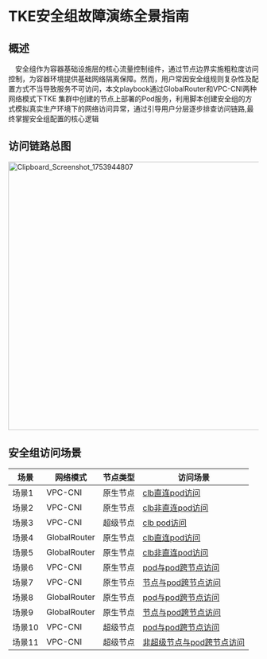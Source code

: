 # TKE安全组故障演练全景指南
## 概述

&emsp;安全组作为容器基础设施层的核心流量控制组件，通过节点边界实施粗粒度访问控制，为容器环境提供基础网络隔离保障。然而，用户常因安全组规则复杂性及配置方式不当导致服务不可访问，本文playbook通过GlobalRouter和VPC-CNI两种网络模式下TKE 集群中创建的节点上部署的Pod服务，利用脚本创建安全组的方式模拟真实生产环境下的网络访问异常，通过引导用户分层逐步排查访问链路,最终掌握安全组配置的核心逻辑
## 访问链路总图
[<img width="762" height="539" alt="Clipboard_Screenshot_1753944807" src="https://github.com/user-attachments/assets/b7754ffa-5913-4a7e-a364-f63bad206ead" />
](https://github.com/aliantli/sg_playbook_1/blob/e7146fc9d53601b87e36ae54f81f09206ae800fc/playbook/image/flowchart.md)
## 安全组访问场景
| 场景            | 网络模式         |节点类型 |访问场景|
|----------------|----------------|------|--|
| 场景1   | VPC-CNI   |原生节点|[clb直连pod访问](https://github.com/aliantli/sg_playbook_1/tree/c93a40df5ac90e3b3636e35c0b3966f2b04a12c9/playbook/VPV-CNI%E4%B8%8B%E7%9B%B4%E8%BF%9E%E5%A4%96%E7%BD%91%E8%AE%BF%E9%97%AEpod%E5%AE%89%E5%85%A8%E7%BB%84%E6%BC%94%E7%BB%83)|
| 场景2  | VPC-CNI      |原生节点|[clb非直连pod访问](https://github.com/aliantli/sg_playbook_1/tree/b11154428f05574158877680daf83727fa417b7a/playbook/VPC-CNI%E4%B8%8B%E9%9D%9E%E7%9B%B4%E8%BF%9E%E5%A4%96%E7%BD%91%E8%AE%BF%E9%97%AEpod%E5%AE%89%E5%85%A8%E7%BB%84%E6%BC%94%E7%BB%83)|
| 场景3  | VPC-CNI   |超级节点|[clb pod访问](https://github.com/aliantli/sg_playbook_1/tree/de0749b5b363cd777ececeb3bdbc8b7a3b61030e/playbook/VPC-CNI%E8%B6%85%E7%BA%A7%E8%8A%82%E7%82%B9%E4%B8%8B%E7%9B%B4%E8%BF%9E%E5%A4%96%E7%BD%91%E8%AE%BF%E9%97%AEpod%E5%AE%89%E5%85%A8%E7%BB%84%E6%BC%94%E7%BB%83)|
| 场景4  | GlobalRouter  |  原生节点|[clb直连pod访问](https://github.com/aliantli/sg_playbook_1/tree/844f0155c66f09ec6179a91dcaf37ffca483977a/playbook/Global%20Router%E4%B8%8B%E7%9B%B4%E8%BF%9E%E5%A4%96%E7%BD%91%E8%AE%BF%E9%97%AEpod%E5%AE%89%E5%85%A8%E7%BB%84%E6%BC%94%E7%BB%83)|
| 场景5  | GlobalRouter  |   原生节点|[clb非直连pod访问](https://github.com/aliantli/sg_playbook_1/tree/7fc8c2ddafcb59823404bcf99929ce6023f2fbc7/playbook/Global%20Router%E4%B8%8B%E9%9D%9E%E7%9B%B4%E8%BF%9E%E5%A4%96%E7%BD%91%E8%AE%BF%E9%97%AEpod%E5%AE%89%E5%85%A8%E7%BB%84%E6%BC%94%E7%BB%83)|
|场景6 |VPC-CNI|原生节点|[pod与pod跨节点访问](https://github.com/aliantli/sg_playbook_1/tree/8b56bae03a24887a4478d25536bb7c5a2d465dea/playbook/VPC_PodAccessPod)|
|场景7 |VPC-CNI|原生节点|[节点与pod跨节点访问](https://github.com/aliantli/sg_playbook_1/tree/051322efd793853028f515df1b0f282b95f06be7/playbook/VPC-NodeAccessPod)|
|场景8 |GlobalRouter |原生节点|[pod与pod跨节点访问](https://github.com/aliantli/sg_playbook_1/tree/380d6893c868d7f02063d183ee98bd7337a951e8/playbook/GlobalRouter_PodAccessPod)|
|场景9 |GlobalRouter |原生节点|[节点与pod跨节点访问](https://github.com/aliantli/sg_playbook_1/tree/e8408ecc6f8de8bde2d3865bd1d2230a0e7ebaee/playbook/GlobalRouter_NodeAccessPod)|
|场景10 |VPC-CNI|超级节点|[pod与pod跨节点访问](https://github.com/aliantli/sg_playbook_1/tree/c945b0c559538d6de0a3b235292447ed5a9fc30c/playbook/VPC_Super_PodAccessPod)|
|场景11 |VPC-CNI|超级节点|[非超级节点与pod跨节点访问](https://github.com/aliantli/sg_playbook_1/tree/6e65caaba24f66da63ec4232de3bde54c5082024/playbook/VPC_Super_NodeAccessPod)|
